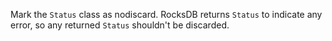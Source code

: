 Mark the `Status`  class as nodiscard. RocksDB returns `Status` to indicate any error, so any returned `Status`
shouldn't be discarded.